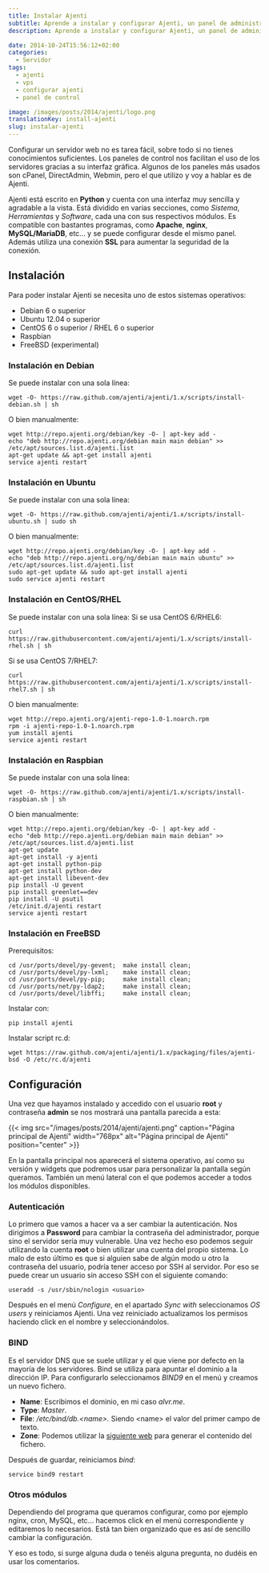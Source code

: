 ```yaml
---
title: Instalar Ajenti
subtitle: Aprende a instalar y configurar Ajenti, un panel de administración para manejar y controlar tu VPS.
description: Aprende a instalar y configurar Ajenti, un panel de administración para manejar y controlar tu VPS.

date: 2014-10-24T15:56:12+02:00
categories:
  - Servidor
tags:
  - ajenti
  - vps
  - configurar ajenti
  - panel de control

image: /images/posts/2014/ajenti/logo.png
translationKey: install-ajenti
slug: instalar-ajenti
---
```

Configurar un servidor web no es tarea fácil, sobre todo si no tienes conocimientos suficientes. Los paneles de control nos facilitan el uso de los servidores gracias a su interfaz gráfica. Algunos de los paneles más usados son cPanel, DirectAdmin, Webmin, pero el que utilizo y voy a hablar es de Ajenti.

<!--more-->

Ajenti está escrito en **Python** y cuenta con una interfaz muy sencilla y agradable a la vista. Está dividido en varias secciones, como _Sistema_, _Herramientas_ y _Software_, cada una con sus respectivos módulos. Es compatible con bastantes programas, como **Apache**, **nginx**, **MySQL/MariaDB**, etc... y se puede configurar desde el mismo panel. Además utiliza una conexión **SSL** para aumentar la seguridad de la conexión.

## Instalación

Para poder instalar Ajenti se necesita uno de estos sistemas operativos:

* Debian 6 o superior
* Ubuntu 12.04 o superior
* CentOS 6 o superior / RHEL 6 o superior
* Raspbian
* FreeBSD (experimental)

### Instalación en Debian

Se puede instalar con una sola línea:

```shell
wget -O- https://raw.github.com/ajenti/ajenti/1.x/scripts/install-debian.sh | sh
```

O bien manualmente:

```shell
wget http://repo.ajenti.org/debian/key -O- | apt-key add -
echo "deb http://repo.ajenti.org/debian main main debian" >> /etc/apt/sources.list.d/ajenti.list
apt-get update && apt-get install ajenti
service ajenti restart
```

### Instalación en Ubuntu

Se puede instalar con una sola línea:

```shell
wget -O- https://raw.github.com/ajenti/ajenti/1.x/scripts/install-ubuntu.sh | sudo sh
```

O bien manualmente:

```shell
wget http://repo.ajenti.org/debian/key -O- | apt-key add -
echo "deb http://repo.ajenti.org/ng/debian main main ubuntu" >> /etc/apt/sources.list.d/ajenti.list
sudo apt-get update && sudo apt-get install ajenti
sudo service ajenti restart
```

### Instalación en CentOS/RHEL

Se puede instalar con una sola línea:
Si se usa CentOS 6/RHEL6:

```shell
curl https://raw.githubusercontent.com/ajenti/ajenti/1.x/scripts/install-rhel.sh | sh
```

Si se usa CentOS 7/RHEL7:

```shell
curl https://raw.githubusercontent.com/ajenti/ajenti/1.x/scripts/install-rhel7.sh | sh
```

O bien manualmente:

```shell
wget http://repo.ajenti.org/ajenti-repo-1.0-1.noarch.rpm
rpm -i ajenti-repo-1.0-1.noarch.rpm
yum install ajenti
service ajenti restart
```

### Instalación en Raspbian

Se puede instalar con una sola línea:

```shell
wget -O- https://raw.github.com/ajenti/ajenti/1.x/scripts/install-raspbian.sh | sh
```

O bien manualmente:

```shell
wget http://repo.ajenti.org/debian/key -O- | apt-key add -
echo "deb http://repo.ajenti.org/debian main main debian" >> /etc/apt/sources.list.d/ajenti.list
apt-get update
apt-get install -y ajenti
apt-get install python-pip
apt-get install python-dev
apt-get install libevent-dev
pip install -U gevent
pip install greenlet==dev
pip install -U psutil
/etc/init.d/ajenti restart
service ajenti restart
```

### Instalación en FreeBSD

Prerequisitos:

```shell
cd /usr/ports/devel/py-gevent;  make install clean;
cd /usr/ports/devel/py-lxml;    make install clean;
cd /usr/ports/devel/py-pip;     make install clean;
cd /usr/ports/net/py-ldap2;     make install clean;
cd /usr/ports/devel/libffi;     make install clean;
```

Instalar con:

```shell
pip install ajenti
```

Instalar script rc.d:

```shell
wget https://raw.github.com/ajenti/ajenti/1.x/packaging/files/ajenti-bsd -O /etc/rc.d/ajenti
```

## Configuración

Una vez que hayamos instalado y accedido con el usuario **root** y contraseña **admin** se nos mostrará una pantalla parecida a esta:

{{< img src="/images/posts/2014/ajenti/ajenti.png" caption="Página principal de Ajenti" width="768px" alt="Página principal de Ajenti" position="center" >}}

En la pantalla principal nos aparecerá el sistema operativo, así como su versión y widgets que podremos usar para personalizar la pantalla según queramos. También un menú lateral con el que podemos acceder a todos los módulos disponibles.

### Autenticación

Lo primero que vamos a hacer va a ser cambiar la autenticación. Nos dirigimos a **Password** para cambiar la contraseña del administrador, porque sino el servidor sería muy vulnerable. Una vez hecho eso podemos seguir utilizando la cuenta **root** o bien utilizar una cuenta del propio sistema. Lo malo de esto último es que si alguien sabe de algún modo u otro la contraseña del usuario, podría tener acceso por SSH al servidor. Por eso se puede crear un usuario sin acceso SSH con el siguiente comando:

```shell
useradd -s /usr/sbin/nologin <usuario>
```

Después en el menú _Configure_, en el apartado _Sync with_ seleccionamos _OS users_ y reiniciamos Ajenti. Una vez reiniciado actualizamos los permisos haciendo click en el nombre y seleccionándolos.

### BIND

Es el servidor DNS que se suele utilizar y el que viene por defecto en la mayoría de los servidores. Bind se utiliza para apuntar el dominio a la dirección IP. Para configurarlo seleccionamos _BIND9_ en el menú y creamos un nuevo fichero.

* **Name**: Escribimos el dominio, en mi caso _alvr.me_.
* **Type**: _Master_.
* **File**: _/etc/bind/db.&lt;name&gt;._ Siendo &lt;name&gt; el valor del primer campo de texto.
* **Zone**: Podemos utilizar la [siguiente web](http://pgl.yoyo.org/as/bind-zone-file-creator.php) para generar el contenido del fichero.

Después de guardar, reiniciamos _bind_:

```shell
service bind9 restart
```

### Otros módulos

Dependiendo del programa que queramos configurar, como por ejemplo nginx, cron, MySQL, etc... hacemos click en el menú correspondiente y editaremos lo necesarios. Está tan bien organizado que es así de sencillo cambiar la configuración.

Y eso es todo, si surge alguna duda o tenéis alguna pregunta, no dudéis en usar los comentarios.
